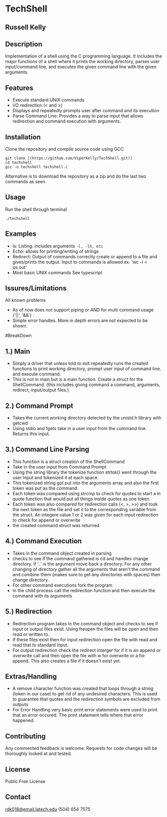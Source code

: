# TechShell
## Russell Kelly
## Description
Implementation of a shell using the C programming language. It includes the major functions of a shell where it prints the working directory, parses user input/command line, and executes the given command line with the given arguments.

## Features
- Execute standard UNIX commands
- I/O redirection (< and >)
- Displays and repeatedly prompts user after command and its execution
- Parse Command Line: Provides a way to parse input that allows redirection and command execution with arguments.

## Installation
Clone the repository and compile source code using GCC
```
git clone [(https://github.com/ViperKelly/TechShell.git)]
cd techshell
gcc -o techshell techshell.c
```
Alternative is to download the repository as a zip and do the last two commands as seen.

## Usage
Run the shell through terminal
```
./techshell
```

## Examples
- ls: Listing. includes arguments `-l, -lh, etc`
- Echo: allows for printing/writing of strings
- Redirect: Output of commands correctly create or append to a file and gives/prints the output. Input to commands is allowed ex. 'wc -l < ps.out'
- Most basic UNIX commands
See typescript
## Issures/Limitations
All known problems
- As of now does not support piping or AND for multi command usage ('||', '&&')
- Simple error handles. More in depth errors are not expected to be shown.

#BreakDown
## 1.) Main
- Simply a driver that unless told to exit repeatedly runs the created functions to print working directory, prompt user input of command line, and execute command.
- This is not in main but is a main function. Create a struct for the ShellCommand. (this includes giving command a command, arguments, redirect, input/output files.)
## 2.) Command Prompt
- Takes the current working directory detected by the unistd.h library with getcwd
- Using stdio and fgets take in a user input from the command line. Returns this input.
## 3.) Command Line Parsing
- This function is a struct creation of the ShellCommand
- Take in the user input from Command Prompt
- Using the string library the tokenize function strtok() went through the user input and tokenized it at each space.
- This tokenized string got put into the arguments array and also the first token was put as the command.
- Each token was compared using strcmp to check for quotes to start a in quote function that would put all things inside quotes as one token.
- Each token was also compared for redirection calls (<, >, >>) and took the next token as the file and set it to the corresponding variable from the struct. An integere value 1 or 2 was given for each input redirection to check for append or overwrite
- the created command struct was returned
## 4.) Command Execution
- Takes in the command object created in parsing
- checks to see if the command gathered is cd and handles change directory. if '..' is the argument move back a directory. For any other changing of directory gather all the arguments that aren't the command and combine them (makes sure to get any directories with spaces) then change directory.
- For other command executions fork the program
- In the child process call the redirection function and then execute the command with its arguments
## 5.) Redirection
- Redirection program takes in the command object and checks to see if input or output files exist. Using freopen the files will be open and then read or written to.
- If these files exist then for input redirection open the file with read and read that to standard input.
- For output redirection check the redirect interger for if it is an append or overwrite call and then open the file with w for overwrite or a for append. This also creates a file if it doesn't exist yet.
## Extras/Handling
- A remove character function was created that loops through a string (token in our case) to get rid of any undesired characters. This is used to guarantee that quotes and the redirection symbols are excluded from outputs
- For Error Handling very basic print error statements were used to print that an error occured. The print statement tells where that error happened.
## Contributing
Any commented feedback is welcome.
Requests for code changes will be thoroughly looked at and tested.

## License
Public Free License

## Contact
rdk018@email.latech.edu
(504) 654 7575
